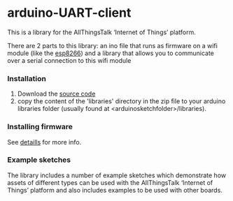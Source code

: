 arduino-UART-client
==================

This is a library for the AllThingsTalk ‘Internet of Things’ platform.  

There are 2 parts to this library: an ino file that runs as firmware on a wifi module (like the [esp8266](http://www.seeedstudio.com/wiki/Grove_-_UART_WiFi)) and a library that allows you to communicate over a serial connection to this wifi module 

### Installation
  1. Download the [source code](https://github.com/allthingstalk/arduino-UART-client/archive/master.zip)
  2. copy the content of the 'libraries' directory in the zip file to your arduino libraries folder (usually found at &lt;arduinosketchfolder>/libraries).

### Installing firmware
See [detaills](https://github.com/allthingstalk/arduino-UART-client/tree/master/ATT_IOT_UART/esp8266Firmware) for more info.
  
### Example sketches

The library includes a number of example sketches which demonstrate how assets of different types can be used with the AllThingsTalk ‘Internet of Things’ platform and also includes examples to be used with other boards.


